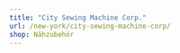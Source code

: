 ```yaml
---
title: "City Sewing Machine Corp."
url: /new-york/city-sewing-machine-corp/
shop: Nähzubehör
---
```

